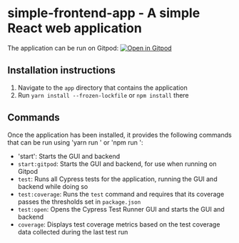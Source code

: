 # simple-frontend-app - A simple React web application

The application can be run on Gitpod: [![Open in Gitpod](https://gitpod.io/button/open-in-gitpod.svg)](https://gitpod.io/#https://github.com/Gystark/simple-frontend-app/tree/master)

## Installation instructions
1. Navigate to the `app` directory that contains the application
2. Run `yarn install --frozen-lockfile` or `npm install` there

## Commands
Once the application has been installed, it provides the following commands that can be run using 'yarn run <command>' or 'npm run <command>':
* 'start': Starts the GUI and backend
* `start:gitpod`: Starts the GUI and backend, for use when running on Gitpod
* `test`: Runs all Cypress tests for the application, running the GUI and backend while doing so
* `test:coverage`: Runs the `test` command and requires that its coverage passes the thresholds set in `package.json`
* `test:open`: Opens the Cypress Test Runner GUI and starts the GUI and backend
* `coverage`: Displays test coverage metrics based on the test coverage data collected during the last test run
